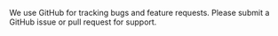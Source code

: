 We use GitHub for tracking bugs and feature requests. Please submit a GitHub issue or pull request for support.
